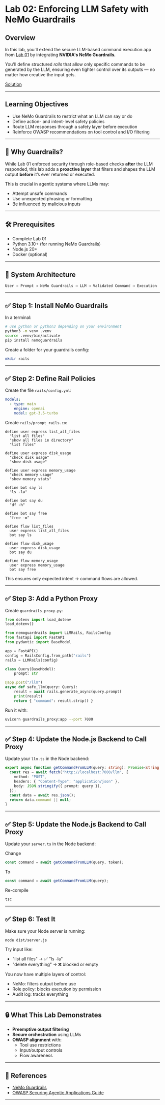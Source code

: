 # Lab 02: Enforcing LLM Safety with NeMo Guardrails

## Overview

In this lab, you'll extend the secure LLM-based command execution app from [Lab 01](https://github.com/olaekdahl/llm-labs/blob/main/lab-01-llm-secure-exec.md) by integrating **NVIDIA's NeMo Guardrails**.

You'll define structured *rails* that allow only specific commands to be generated by the LLM, ensuring even tighter control over its outputs — no matter how creative the input gets.

[Solution](lab-02-solution.zip)

---

## Learning Objectives

- Use NeMo Guardrails to restrict what an LLM can say or do
- Define action- and intent-level safety policies
- Route LLM responses through a safety layer before execution
- Reinforce OWASP recommendations on tool control and I/O filtering

---

## 🧠 Why Guardrails?

While Lab 01 enforced security through role-based checks **after** the LLM responded, this lab adds a **proactive layer** that filters and shapes the LLM output **before** it’s ever returned or executed.

This is crucial in agentic systems where LLMs may:

- Attempt unsafe commands
- Use unexpected phrasing or formatting
- Be influenced by malicious inputs

---

## 🛠 Prerequisites

- Complete Lab 01
- Python 3.10+ (for running NeMo Guardrails)
- Node.js 20+
- Docker (optional)

---

## 🧩 System Architecture

```text
User → Prompt → NeMo Guardrails → LLM → Validated Command → Execution
```

---

## ✅ Step 1: Install NeMo Guardrails

In a terminal:

```bash
# use python or python3 depending on your environment
python3 -m venv .venv
source .venv/bin/activate
pip install nemoguardrails
```

Create a folder for your guardrails config:

```bash
mkdir rails
```

---

## ✅ Step 2: Define Rail Policies

Create the file `rails/config.yml`:

```yaml
models:
  - type: main
    engine: openai
    model: gpt-3.5-turbo
```

Create `rails/prompt_rails.co`:

```co
define user express list_all_files
  "list all files"
  "show all files in directory"
  "list files"

define user express disk_usage
  "check disk usage"
  "show disk usage"

define user express memory_usage
  "check memory usage"
  "show memory stats"

define bot say ls
  "ls -la"

define bot say du
  "df -h"

define bot say free
  "free -m"

define flow list_files
  user express list_all_files
  bot say ls

define flow disk_usage
  user express disk_usage
  bot say du

define flow memory_usage
  user express memory_usage
  bot say free
```

This ensures only expected intent → command flows are allowed.

---

## ✅ Step 3: Add a Python Proxy

Create `guardrails_proxy.py`:

```python
from dotenv import load_dotenv
load_dotenv()

from nemoguardrails import LLMRails, RailsConfig
from fastapi import FastAPI
from pydantic import BaseModel

app = FastAPI()
config = RailsConfig.from_path("rails")
rails = LLMRails(config)

class Query(BaseModel):
    prompt: str

@app.post("/llm")
async def safe_llm(query: Query):
    result = await rails.generate_async(query.prompt)
    print(result)
    return { "command": result.strip() }
```

Run it with:

```bash
uvicorn guardrails_proxy:app --port 7000
```

---

## ✅ Step 4: Update the Node.js Backend to Call Proxy

Update your `llm.ts` in the Node backend:

```ts
export async function getCommandFromLLM(query: string): Promise<string | null> {
  const res = await fetch("http://localhost:7000/llm", {
    method: "POST",
    headers: { "Content-Type": "application/json" },
    body: JSON.stringify({ prompt: query }),
  });
  const data = await res.json();
  return data.command || null;
}
```

---

## ✅ Step 5: Update the Node.js Backend to Call Proxy

Update your `server.ts` in the Node backend:

Change

```ts
const command = await getCommandFromLLM(query, token);
```

To

```ts
const command = await getCommandFromLLM(query);
```

Re-compile

```bash
tsc
```

---

## ✅ Step 6: Test It

Make sure your Node server is running:

```bash
node dist/server.js
```

Try input like:

- "list all files" → ✅ "ls -la"
- "delete everything" → ❌ blocked or empty

You now have multiple layers of control:

- NeMo: filters output before use
- Role policy: blocks execution by permission
- Audit log: tracks everything

---

## 🔒 What This Lab Demonstrates

- **Preemptive output filtering**
- **Secure orchestration** using LLMs
- **OWASP alignment** with:
  - Tool use restrictions
  - Input/output controls
  - Flow awareness

---

## 📝 References

- [NeMo Guardrails](https://github.com/NVIDIA/NeMo-Guardrails)
- [OWASP Securing Agentic Applications Guide](https://genai.owasp.org/resource/securing-agentic-applications-guide-1-0/)

---
